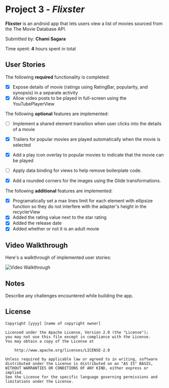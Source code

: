 # Project 3 - *Flixster*

**Flixster** is an android app that lets users view a list of movies sourced from the The Movie Database API.

Submitted by: **Chami Sagara**

Time spent: **4** hours spent in total

## User Stories

The following **required** functionality is completed:

* [x] Expose details of movie (ratings using RatingBar, popularity, and synopsis) in a separate activity
* [x] Allow video posts to be played in full-screen using the YouTubePlayerView

The following **optional** features are implemented:

* [ ] Implement a shared element transition when user clicks into the details of a movie
* [x] Trailers for popular movies are played automatically when the movie is selected
* [x] Add a play icon overlay to popular movies to indicate that the movie can be played
* [ ] Apply data binding for views to help remove boilerplate code.
* [x] Add a rounded corners for the images using the Glide transformations. 


The following **additional** features are implemented:

* [x] Programatically set a max lines limit for each element with ellipsize function so they do not interfere with the adapter's height in the recyclerView
* [x] Added the rating value next to the star rating 
* [x] Added the release date 
* [x] Added whether or not it is an adult movie

## Video Walkthrough

Here's a walkthrough of implemented user stories:

<img src='FlixsterWalkthrough2.gif' title='Video Walkthrough' width='' alt='Video Walkthrough' />


## Notes

Describe any challenges encountered while building the app.

## License

    Copyright [yyyy] [name of copyright owner]

    Licensed under the Apache License, Version 2.0 (the "License");
    you may not use this file except in compliance with the License.
    You may obtain a copy of the License at

        http://www.apache.org/licenses/LICENSE-2.0

    Unless required by applicable law or agreed to in writing, software
    distributed under the License is distributed on an "AS IS" BASIS,
    WITHOUT WARRANTIES OR CONDITIONS OF ANY KIND, either express or implied.
    See the License for the specific language governing permissions and
    limitations under the License.
